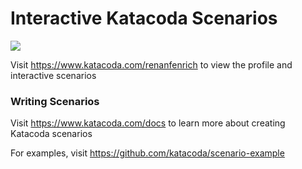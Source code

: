 # Interactive Katacoda Scenarios

[![](http://shields.katacoda.com/katacoda/renanfenrich/count.svg)](https://www.katacoda.com/renanfenrich "Get your profile on Katacoda.com")

Visit https://www.katacoda.com/renanfenrich to view the profile and interactive scenarios

### Writing Scenarios
Visit https://www.katacoda.com/docs to learn more about creating Katacoda scenarios

For examples, visit https://github.com/katacoda/scenario-example
